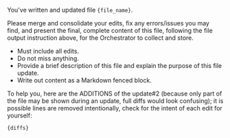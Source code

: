 You've written and updated file `{file_name}`.

Please merge and consolidate your edits, fix any errors/issues you may find, and present the final, complete content
of this file, following the file output instruction above, for the Orchestrator to collect and store. 

* Must include all edits.
* Do not miss anything. 
* Provide a brief description of this file and explain the purpose of this file update.
* Write out content as a Markdown fenced block.

To help you, here are the ADDITIONS of the update#2 (because only part of the file may be shown during an update,
full diffs would look confusing); it is possible lines are removed intentionally, check for the intent of each edit for 
yourself:

`````
{diffs}
`````
